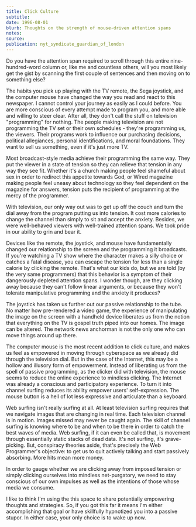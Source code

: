 ```yaml
---
title: Click Culture
subtitle:
date: 1996-08-01
blurb: Thoughts on the strength of mouse-driven attention spans
notes:
source:
publication: nyt_syndicate_guardian_of_london
---
```


Do you have the attention span required to scroll through this entire nine-hundred-word column or, like me and countless others, will you most likely get the gist by scanning the first couple of sentences and then moving on to something else?

The habits you pick up playing with the TV remote, the Sega joystick, and the computer mouse have changed the way you read and react to this newspaper. I cannot control your journey as easily as I could before. You are more conscious of every attempt made to program you, and more able and willing to steer clear. After all, they don't call the stuff on television "programming" for nothing. The people making television are not programming the TV set or their own schedules - they're programming us, the viewers. Their programs work to influence our purchasing decisions, political allegiances, personal identifications, and moral foundations. They want to sell us something, even if it's just more TV.

Most broadcast-style media achieve their programming the same way. They put the viewer in a state of tension so they can relieve that tension in any way they see fit. Whether it's a church making people feel shameful about sex in order to redirect this appetite towards God, or Wired magazine making people feel uneasy about technology so they feel dependent on the magazine for answers, tension puts the recipient of programming at the mercy of the programmer.

With television, our only way out was to get up off the couch and turn the dial away from the program putting us into tension. It cost more calories to change the channel than simply to sit and accept the anxiety. Besides, we were well-behaved viewers with well-trained attention spans. We took pride in our ability to grin and bear it.

Devices like the remote, the joystick, and mouse have fundamentally changed our relationship to the screen and the programming it broadcasts. If you're watching a TV show where the character makes a silly choice or catches a fatal disease, you can escape the tension for less than a single calorie by clicking the remote. That's what our kids do, but we are told (by the very same programmers) that this behavior is a symptom of their dangerously depleted attention spans. I wonder though, are they clicking away because they can't follow linear arguments, or because they won't tolerate manipulative programming and the anxiety it produces?

The joystick has taken us further out our passive relationship to the tube. No matter how pre-rendered a video game, the experience of manipulating the image on the screen with a handheld device liberates us from the notion that everything on the TV is gospel truth piped into our homes. The image can be altered. The network news anchorman is not the only one who can move things around up there.

The computer mouse is the most recent addition to click culture, and makes us feel as empowered in moving through cyberspace as we already did through the television dial. But in the case of the Internet, this may be a hollow and illusory form of empowerment. Instead of liberating us from the spell of passive programming, as the clicker did with television, the mouse seems to reduce the online experience to mindless clicking. The Internet was already a conscious and participatory experience. To turn it into channel surfing reduces its ability empower users' self-expression. The mouse button is a hell of lot less expressive and articulate than a keyboard.

Web surfing isn't really surfing at all. At least television surfing requires that we navigate images that are changing in real time. Each television channel is in motion. Images missed may never be caught again. The skill of channel surfing is knowing where to be and when to be there in order to catch the best waves of media. Web surfing, if it can even be called that, is movement through essentially static stacks of dead data. It's not surfing, it's grave-picking. But, conspiracy theories aside, that's precisely the Web Programmer's objective: to get us to quit actively talking and start passively absorbing. More hits mean more money.

In order to gauge whether we are clicking away from imposed tension or simply clicking ourselves into mindless net-purgatory, we need to stay conscious of our own impulses as well as the intentions of those whose media we consume.

I like to think I'm using the this space to share potentially empowering thoughts and strategies. So, if you got this far it means I'm either accomplishing that goal or have skillfully hypnotized you into a passive stupor. In either case, your only choice is to wake up now.
